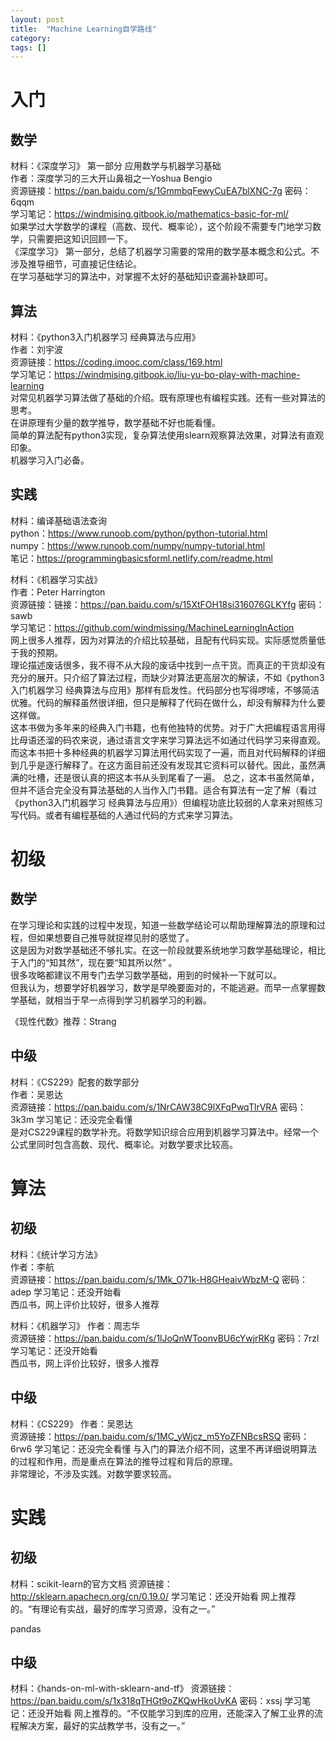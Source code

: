 ```yaml
---
layout: post
title:  "Machine Learning自学路线"
category: 
tags: []
---
```


# 入门

## 数学

材料：《深度学习》 第一部分 应用数学与机器学习基础  
作者：深度学习的三大开山鼻祖之一Yoshua Bengio  
资源链接：https://pan.baidu.com/s/1GmmbqFewyCuEA7blXNC-7g 密码：6qqm  
学习笔记：https://windmising.gitbook.io/mathematics-basic-for-ml/  
如果学过大学数学的课程（高数、现代、概率论），这个阶段不需要专门地学习数学，只需要把这知识回顾一下。  
《深度学习》 第一部分，总结了机器学习需要的常用的数学基本概念和公式。不涉及推导细节，可直接记住结论。  
在学习基础学习的算法中，对掌握不太好的基础知识查漏补缺即可。  

## 算法

材料：《python3入门机器学习 经典算法与应用》   
作者：刘宇波    
资源链接：https://coding.imooc.com/class/169.html   
学习笔记：https://windmising.gitbook.io/liu-yu-bo-play-with-machine-learning   
对常见机器学习算法做了基础的介绍。既有原理也有编程实践。还有一些对算法的思考。  
在讲原理有少量的数学推导，数学基础不好也能看懂。  
简单的算法配有python3实现，复杂算法使用slearn观察算法效果，对算法有直观印象。  
机器学习入门必备。  

## 实践

材料：编译基础语法查询  
python：https://www.runoob.com/python/python-tutorial.html  
numpy：https://www.runoob.com/numpy/numpy-tutorial.html  
笔记：https://programmingbasicsforml.netlify.com/readme.html  

材料：《机器学习实战》  
作者：Peter Harrington  
资源链接：链接：https://pan.baidu.com/s/15XtFOH18si316076GLKYfg 密码：sawb   
学习笔记：https://github.com/windmissing/MachineLearningInAction   
网上很多人推荐，因为对算法的介绍比较基础，且配有代码实现。实际感觉质量低于我的预期。   
理论描述废话很多，我不得不从大段的废话中找到一点干货。而真正的干货却没有充分的展开。只介绍了算法过程，而缺少对算法更高层次的解读，不如《python3入门机器学习 经典算法与应用》那样有启发性。代码部分也写得啰嗦，不够简洁优雅。代码的解释虽然很详细，但只是解释了代码在做什么，却没有解释为什么要这样做。  
这本书做为多年来的经典入门书籍，也有他独特的优势。对于广大把编程语言用得比母语还溜的码农来说，通过语言文字来学习算法远不如通过代码学习来得直观。而这本书把十多种经典的机器学习算法用代码实现了一遍，而且对代码解释的详细到几乎是逐行解释了。在这方面目前还没有发现其它资料可以替代。因此，虽然满满的吐槽，还是很认真的把这本书从头到尾看了一遍。
总之，这本书虽然简单，但并不适合完全没有算法基础的人当作入门书籍。适合有算法有一定了解（看过《python3入门机器学习 经典算法与应用》）但编程功底比较弱的人拿来对照练习写代码。或者有编程基础的人通过代码的方式来学习算法。    

<!-- more -->

# 初级

## 数学

在学习理论和实践的过程中发现，知道一些数学结论可以帮助理解算法的原理和过程，但如果想要自己推导就捉襟见肘的感觉了。  
这是因为对数学基础还不够扎实。在这一阶段就要系统地学习数学基础理论，相比于入门的“知其然”，现在要“知其所以然” 。  
很多攻略都建议不用专门去学习数学基础，用到的时候补一下就可以。  
但我认为，想要学好机器学习，数学是早晚要面对的，不能逃避。而早一点掌握数学基础，就相当于早一点得到学习机器学习的利器。   

《现性代数》推荐：Strang

## 中级

材料：《CS229》配套的数学部分  
作者：吴恩达  
资源链接：https://pan.baidu.com/s/1NrCAW38C9lXFqPwqTlrVRA 密码：3k3m
学习笔记：还没完全看懂  
是对CS229课程的数学补充。将数学知识综合应用到机器学习算法中。经常一个公式里同时包含高数、现代、概率论。对数学要求比较高。

# 算法


## 初级

材料：《统计学习方法》  
作者：李航  
资源链接：https://pan.baidu.com/s/1Mk_O71k-H8GHeaivWbzM-Q 密码：adep
学习笔记：还没开始看  
西瓜书，网上评价比较好，很多人推荐 

材料：《机器学习》
作者：周志华  
资源链接：https://pan.baidu.com/s/1lJoQnWToonvBU6cYwjrRKg 密码：7rzl
学习笔记：还没开始看  
西瓜书，网上评价比较好，很多人推荐 

## 中级

材料：《CS229》
作者：吴恩达  
资源链接：https://pan.baidu.com/s/1MC_yWjcz_m5YoZFNBcsRSQ 密码：6rw6
学习笔记：还没完全看懂
与入门的算法介绍不同，这里不再详细说明算法的过程和作用，而是重点在算法的推导过程和背后的原理。  
非常理论，不涉及实践。对数学要求较高。

# 实践

## 初级

材料：scikit-learn的官方文档
资源链接：http://sklearn.apachecn.org/cn/0.19.0/
学习笔记：还没开始看
网上推荐的。“有理论有实战，最好的库学习资源，没有之一。”

pandas

## 中级

材料：《hands-on-ml-with-sklearn-and-tf》
资源链接：https://pan.baidu.com/s/1x318qTHGt9oZKQwHkoUvKA 密码：xssj
学习笔记：还没开始看
网上推荐的。“不仅能学习到库的应用，还能深入了解工业界的流程解决方案，最好的实战教学书，没有之一。”
